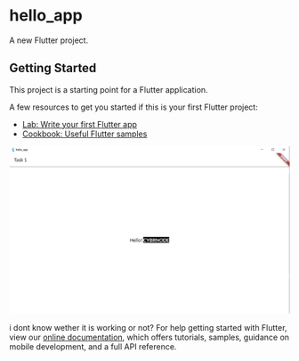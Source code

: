 # hello_app

A new Flutter project.

## Getting Started

This project is a starting point for a Flutter application.

A few resources to get you started if this is your first Flutter project:

- [Lab: Write your first Flutter app](https://flutter.dev/docs/get-started/codelab)
- [Cookbook: Useful Flutter samples](https://flutter.dev/docs/cookbook)

![alt text](https://github.com/Hami0095/hello_app/blob/master/screenshots/ss_1.PNG?raw=true)

i dont know wether it is working or not?
For help getting started with Flutter, view our
[online documentation](https://flutter.dev/docs), which offers tutorials,
samples, guidance on mobile development, and a full API reference.
